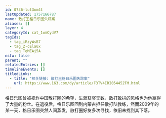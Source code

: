 ```yaml
---
id: 0736-lut3om4t
lastUpdated: 1757166787
name: 散打王格日乐图失踪案
aliases: []
layer: 4
categoryId: cat_1wmCydV7
tagIds:
  - tag_iRzyWsB7
  - tag_Z-cEla6x
  - tag_TqMEAj5A
nsfw: false
parent: ""
relatedEntries: []
timelineEvents: []
titledLinks:
  - title: "相关链接: 散打王格日乐图失踪案"
    url: https://www.163.com/dy/article/F3TV4IRI054452TM.html
---
```


格日乐图曾被视作中国散打圈的希望，生涯获奖无数，敢打敢拼的风格也为他赢得了大量的粉丝。在退役后，格日乐图回到内蒙古担任散打队教练，然而2009年的某一天，格日乐图突然人间蒸发，散打圈好友多次寻找，依旧未找到其下落。